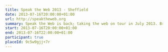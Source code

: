 ```yaml
---
title: Speak the Web 2013 - Sheffield
date: 2013-07-16T20:00:00+01:00
url: http://speaktheweb.org
summary: Speak the Web is back; taking the web on tour in July 2013. Bringing some of the best names and new faces in the web industry to a city near you!
start: 2013-07-16T20:00:00+01:00
end: 2013-07-16T22:00:00+01:00
participant: true
placeId: 9c5w9gjj+7r
---
```

